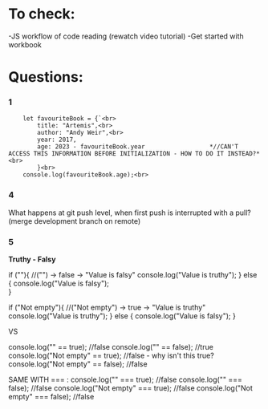 
# To check:

-JS workflow of code reading (rewatch video tutorial)
-Get started with workbook

# Questions:  

### 1

        let favouriteBook = {`<br>
            title: "Artemis",<br>
            author: "Andy Weir",<br>
            year: 2017,
            age: 2023 - favouriteBook.year                  *//CAN'T ACCESS THIS INFORMATION BEFORE INITIALIZATION - HOW TO DO IT INSTEAD?*<br>
            }<br>
        console.log(favouriteBook.age);<br>

### 4

What happens at git push level, when first push is interrupted with a pull? (merge development branch on remote)

### 5

**Truthy - Falsy**

if (""){                                    //("") -> false -> "Value is falsy"
        console.log("Value is truthy");
    } else {
        console.log("Value is falsy");      
    }

if ("Not empty"){                           //("Not empty") -> true -> "Value is truthy"
        console.log("Value is truthy");
    } else {
        console.log("Value is falsy");
    }

VS

console.log("" == true);                    //false
console.log("" == false);                   //true
console.log("Not empty" == true);           //false - why isn't this true?
console.log("Not empty" == false);          //false

SAME WITH === :
console.log("" === true);                   //false
console.log("" === false);                  //false
console.log("Not empty" === true);          //false
console.log("Not empty" === false);         //false

